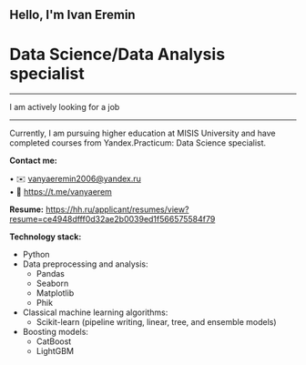 ## Hello, I'm Ivan Eremin




# Data Science/Data Analysis specialist
_________________________________
I am actively looking for a job
_________________________________

Currently, I am pursuing higher education at MISIS University and have completed courses from Yandex.Practicum: Data Science specialist.

**Contact me:**

• ✉️ vanyaeremin2006@yandex.ru\
• 💬 https://t.me/vanyaerem

**Resume:**
https://hh.ru/applicant/resumes/view?resume=ce4948dfff0d32ae2b0039ed1f566575584f79

**Technology stack:**

- Python
- Data preprocessing and analysis:
  - Pandas
  - Seaborn
  - Matplotlib
  - Phik
- Classical machine learning algorithms:
  - Scikit-learn (pipeline writing, linear, tree, and ensemble models)
- Boosting models:
  - CatBoost
  - LightGBM
